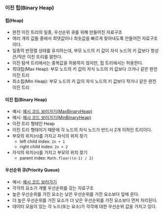 ### 이진 힙(Binary Heap)

#### 힙(Heap)

- 완전 이진 트리의 일종, 우선순위 큐를 위해 만들어진 자료구조
- 여러 개의 값들 중에서 최댓값이나 최솟값을 빠르게 찾아내도록 만들어진 자료구조이다.
- 일종의 반정렬 상태를 유지하는데, 부모 노드의 키 값이 자식 노드의 키 값보다 항상 큰/작은 이진 트리를 말한다.
- 이진 탐색 트리에서는 중복값을 허용하지 않지만, 힙 트리에서는 허용한다.
- 최대힙(Max Heap): 부모 노드의 키 값이 자식 노드의 키 값보다 크거나 같은 완전 이진 트리
- 최소힙(Min Heap): 부모 노드의 키 값이 자식 노드의 키 값보다 작거나 같은 완전 이진 트리

#### 이진 힙(Binary Heap)

- 예시: [예시 코드 보러가기(MaxBinaryHeap)](./1-maxBinaryHeap.js)
- 예시: [예시 코드 보러가기(MinBinaryHeap)](./1-minBinaryHeap.js)
- 이진 트리 형태인 Heap
- 이진 트리 형태이기 때문에 각 노드의 자식 노드가 반드시 2개 이하인 트리이다.
- 부모의 위치(n)를 가지고 자식의 위치 찾기
  - left child index: `2n + 1`
  - right child index: `2n + 2`
- 자식의 위치(n)를 가지고 부모의 위치 찾기
  - parent index: `Math.floor((n-1) / 2)`

#### 우선순위 큐(Priority Queue)

- 예시: [예시 코드 보러가기](./2-priorityQueue.js)
- 각각의 요소가 개별 우선순위를 갖는 자료구조
- 높은 우선순위를 가진 요소는 낮은 우선순위를 가진 요소보다 앞에 온다.
- 더 높은 우선순위를 가진 요소가 더 낮은 우선순위를 가진 요소보다 먼저 처리된다.
- 데이터 모음이 있는 각 노드(또는 요소)가 각각에 대한 우선순위 값을 가지고 있다.

